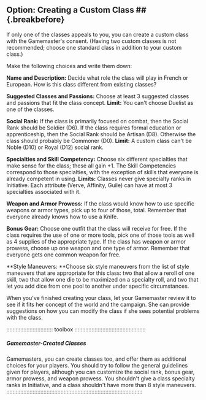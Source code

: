 ## Option: Creating a Custom Class ## {.breakbefore}

If only one of the classes appeals to you, you can create a custom class
with the Gamemaster's consent. (Having two custom classes is not recommended;
choose one standard class in addition to your custom class.)

Make the following choices and write them down:

**Name and Description:** Decide what role the class will play in
French or European. How is this class different from
existing classes?

**Suggested Classes and Passions:** Choose at least 3 suggested classes
and passions that fit the class concept. **Limit:** You can't choose
Duelist as one of the classes.

**Social Rank:** If the class is primarily focused on combat, then the
Social Rank should be Soldier (D6). If the class requires formal
education or apprenticeship, then the Social Rank should be Artisan
(D8). Otherwise the class should probably be Commoner (D0). **Limit:** A
custom class can't be Noble (D10) or Royal (D12) social rank.

**Specialties and Skill Competency:** Choose six different specialties
that make sense for the class; these all gain +1. The Skill Competencies
correspond to those specialties, with the exception of skills that
everyone is already competent in using. **Limits:** Classes never give
specialty ranks in Initiative. Each attribute (Verve, Affinity, Guile)
can have at most 3 specialties associated with it.

**Weapon and Armor Prowess:** If the class would know how to use
specific weapons or armor types, pick up to four of those, total.
Remember that everyone already knows how to use a Knife.

**Bonus Gear:** Choose one outfit that the class will receive for free.
If the class requires the use of one or more tools, pick one of those
tools as well as 4 supplies of the appropriate type. If the class has
weapon or armor prowess, choose up one weapon and one type of armor.
Remember that everyone gets one common weapon for free.

**Style Maneuvers: **Choose six style maneuvers from the list of style
maneuvers that are appropriate for this class: two that allow a reroll
of one skill, two that allow one die to be maximized on a specialty
roll, and two that let you add dice from one pool to another under
specific circumstances.

When you've finished creating your class, let your Gamemaster review it to see
if it fits her concept of the world and the campaign. She can provide
suggestions on how you can modify the class if she sees potential
problems with the class.

:::::::::::::::::::::::::::::: toolbox ::::::::::::::::::::::::::::::::::::::::::::::
##### Gamemaster-Created Classes

Gamemasters, you can create classes too, and offer them as additional choices
for your players. You should try to follow the general guidelines given
for players, although you can customize the social rank, bonus gear,
armor prowess, and weapon prowess. You shouldn't give a class specialty
ranks in Initiative, and a class shouldn't have more than 8 style
maneuvers.
::::::::::::::::::::::::::::::::::::::::::::::::::::::::::::::::::::::::::::::::::::::::

